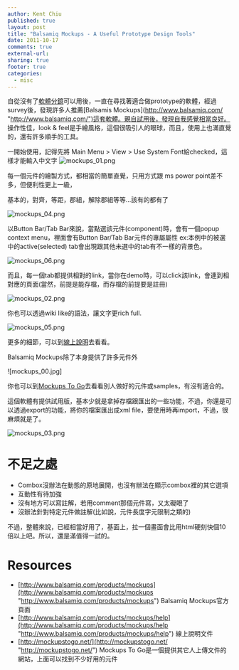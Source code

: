 ```yaml
---
author: Kent Chiu
published: true
layout: post
title: "Balsamiq Mockups - A Useful Prototype Design Tools"
date: 2011-10-17
comments: true
external-url:
sharing: true
footer: true
categories:
  - misc
---
```



自從沒有了[軟體分鏡](http://www.dsc.com.tw/pdf/softscore.pdf "http://www.dsc.com.tw/pdf/softscore.pdf")可以用後，一直在尋找著適合做prototype的軟體，經過survey後，發現許多人推薦[Balsamis
Mockups](http://www.balsamiq.com/ "http://www.balsamiq.com/")這套軟體。親自試用後，發現自我感覺相當良好。
操作性佳，look &
feel是手繪風格，這個很吸引人的眼球，而且，使用上也滿直覺的，還有許多順手的工具。

一開始使用，記得先將 Main Menu \> View \> Use System
Font給checked，這樣才能輸入中文字
![mockups_01.png][mockups_01.png]

每一個元件的繪製方式，都相當的簡單直覺，只用方式跟 ms power
point差不多，但便利性更上一級，

基本的，對齊，等距，郡組，解除郡組等等…該有的都有了

![mockups_04.png][mockups_04.png]

以Button Bar/Tab Bar來說，當點選該元件(component)時，會有一個popup
context menu，裡面會有Button Bar/Tab Bar元件的專屬屬性
ex:本例中的被選中的active(selected)
tab會出現跟其他未選中的tab有不一樣的背景色。

![mockups_06.png][mockups_06.png]

而且，每一個tab都提供相對的link，當你在demo時，可以click該link，會連到相對應的頁面(當然，前提是能存檔，而存檔的前提要是註冊)

![mockups_02.png][mockups_02.png]

你也可以透過wiki like的語法，讓文字更rich full.

![mockups_05.png][mockups_05.png]

更多的細節，可以到[線上說明](http://www.balsamiq.com/products/mockups/help "http://www.balsamiq.com/products/mockups/help")去看看。

Balsamiq Mockups除了本身提供了許多元件外

![mockups_00.jpg]

你也可以到[Mockups To
Go](http://mockupstogo.net/ "http://mockupstogo.net/")去看看別人做好的元件或samples，有沒有適合的。

這個軟體有提供試用版，基本少就是拿掉存檔跟匯出的一些功能，不過，你還是可以透過export的功能，將你的檔案匯出成xml
file，要使用時再import，不過，很麻煩就是了。

![mockups_03.png][mockups_03.png]

不足之處
========

-   Combox沒辦法在動態的原地展開，也沒有辦法在顯示combox裡的其它選項
-   互動性有待加強
-   沒有地方可以寫註解，若用comment那個元件寫，又太礙眼了
-   沒辦法針對特定元件做註解(比如說，元件長度字元限制之類的)

不過，整體來說，已經相當好用了，基面上，拉一個畫面會比用html硬刻快個10倍以上吧。所以，還是滿值得一試的。

Resources
=========

-   [http://www.balsamiq.com/products/mockups](http://www.balsamiq.com/products/mockups "http://www.balsamiq.com/products/mockups")
    Balsamiq Mockups官方頁面
-   [http://www.balsamiq.com/products/mockups/help](http://www.balsamiq.com/products/mockups/help "http://www.balsamiq.com/products/mockups/help")
    線上說明文件
-   [http://mockupstogo.net/](http://mockupstogo.net/ "http://mockupstogo.net/")
    Mockups To
    Go是一個提供其它人上傳文件的網站，上面可以找到不少好用的元件


[mockups_06.png]: /images/wiki/misc/mockups_06.png
[mockups_03.png]: /images/wiki/misc/mockups_03.png
[mockups_04.png]: /images/wiki/misc/mockups_04.png
[mockups_05.png]: /images/wiki/misc/mockups_05.png
[mockups_01.png]: /images/wiki/misc/mockups_01.png
[mockups_02.png]: /images/wiki/misc/mockups_02.png